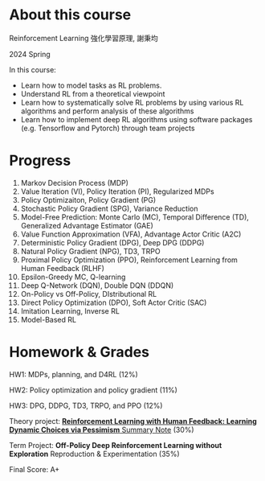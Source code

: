 # About this course
Reinforcement Learning 強化學習原理, 謝秉均

2024 Spring

In this course:
- Learn how to model tasks as RL problems.
- Understand RL from a theoretical viewpoint
- Learn how to systematically solve RL problems by using various RL algorithms and perform analysis of these algorithms
- Learn how to implement deep RL algorithms using software packages (e.g. Tensorflow and Pytorch) through team projects

# Progress
1. Markov Decision Process (MDP)
2. Value Iteration (VI), Policy Iteration (PI), Regularized MDPs
3. Policy Optimizaiton, Policy Gradient (PG)
4. Stochastic Policy Gradient (SPG), Variance Reduction
5. Model-Free Prediction: Monte Carlo (MC), Temporal Difference (TD), Generalized Advantage Estimator (GAE)
6. Value Function Approximation (VFA), Advantage Actor Critic (A2C)
7. Deterministic Policy Gradient (DPG), Deep DPG (DDPG)
8. Natural Policy Gradient (NPG), TD3, TRPO
9. Proximal Policy Optimization (PPO), Reinforcement Learning from Human Feedback (RLHF)
10. Epsilon-Greedy MC, Q-learning
11. Deep Q-Network (DQN), Double DQN (DDQN)
12. On-Policy vs Off-Policy, DIstributional RL
13. Direct Policy Optimization (DPO), Soft Actor Critic (SAC)
14. Imitation Learning, Inverse RL
15. Model-Based RL

# Homework & Grades
HW1: MDPs, planning, and D4RL (12%)

HW2: Policy optimization and policy gradient (11%)

HW3: DPG, DDPG, TD3, TRPO, and PPO (12%)

Theory project: [**Reinforcement Learning with Human Feedback: Learning Dynamic
 Choices via Pessimism** Summary Note](https://hackmd.io/JItAOqV_TtSaxEE63rGnZA) (30%)

Term Project: **Off-Policy Deep Reinforcement Learning without Exploration** Reproduction & Experimentation (35%)

Final Score: A+
